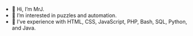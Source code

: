 - 👋 Hi, I’m MrJ.
- 👀 I’m interested in puzzles and automation.
- 🌱 I’ve experience with HTML, CSS, JavaScript, PHP, Bash, SQL, Python, and Java.

